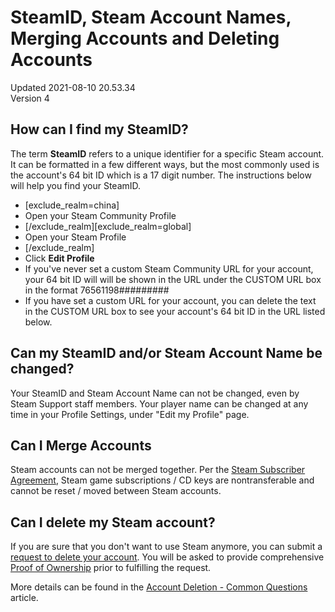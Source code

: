 # SteamID, Steam Account Names, Merging Accounts and Deleting Accounts
Updated 2021-08-10 20.53.34  
Version 4  

## How can I find my SteamID?
The term **SteamID** refers to a unique identifier for a specific Steam account. It can be formatted in a few different ways, but the most commonly used is the account's 64 bit ID which is a 17 digit number. The instructions below will help you find your SteamID.  
  
* [exclude_realm=china]
* Open your Steam Community Profile
* [/exclude_realm][exclude_realm=global]
* Open your Steam Profile
* [/exclude_realm]
* Click **Edit Profile**
* If you've never set a custom Steam Community URL for your account, your 64 bit ID will will be shown in the URL under the CUSTOM URL box in the format 76561198#########
* If you have set a custom URL for your account, you can delete the text in the CUSTOM URL box to see your account's 64 bit ID in the URL listed below.
  
  
  
## Can my SteamID and/or Steam Account Name be changed?
  
Your SteamID and Steam Account Name can not be changed, even by Steam Support staff members. Your player name can be changed at any time in your Profile Settings, under "Edit my Profile" page.  
  
  
## Can I Merge Accounts
Steam accounts can not be merged together. Per the [Steam Subscriber Agreement](http://store.steampowered.com/subscriber_agreement/), Steam game subscriptions / CD keys are nontransferable and cannot be reset / moved between Steam accounts.  
  
  
## Can I delete my Steam account?
If you are sure that you don't want to use Steam anymore, you can submit a [request to delete your account](https://help.steampowered.com/en/wizard/HelpDeleteAccount). You will be asked to provide comprehensive [Proof of Ownership](https://help.steampowered.com/en/faqs/view/40A0-8B4B-B54B-C51A) prior to fulfilling the request.  
  
More details can be found in the [Account Deletion - Common Questions](https://help.steampowered.com/en/faqs/view/21A6-7C93-6CFE-100B) article.